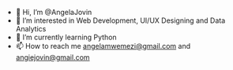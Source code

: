 - 👋 Hi, I’m @AngelaJovin
- 👀 I’m interested in Web Development, UI/UX Designing and Data Analytics
- 🌱 I’m currently learning Python
- 📫 How to reach me angelamwemezi@gmail.com and angiejovin@gmail.com

<!---
AngelaJovin/AngelaJovin is a ✨ special ✨ repository because its `README.md` (this file) appears on your GitHub profile.
You can click the Preview link to take a look at your changes.
--->

